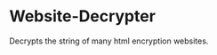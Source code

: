 # Website-Decrypter

Decrypts the string of many html encryption websites.

<!-- bla bla bla, encrypter, decoder, same thing 🙄 -->
